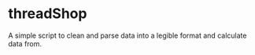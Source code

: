 # threadShop
A simple script to clean and parse data into a legible format and calculate data from.
